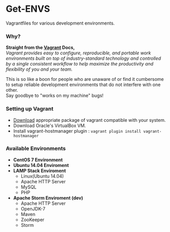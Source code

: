 # Get-ENVS
Vagrantfiles for various development environments.

### Why?
**Straight from the [Vagrant](https://www.vagrantup.com/) Docs,**  
_Vagrant provides easy to configure, reproducible, and portable work environments built on top of industry-standard technology and controlled by a single consistent workflow to help maximize the productivity and flexibility of you and your team._

This is so like a boon for people who are unaware of or find it cumbersome to setup reliable development environments that do not interfere with one other.  
Say goodbye to "works on my machine" bugs!

### Setting up Vagrant
* [Download](https://www.vagrantup.com/downloads.html) appropriate package of vagrant compatible with your system.
* Download Oracle's VirtualBox VM.
* Install vagrant-hostmanager plugin : `vagrant plugin install vagrant-hostmanager`

### Available Environments
* **CentOS 7 Environment**
* **Ubuntu 14.04 Enviroment**
* **LAMP Stack Enviroment**
  * Linux(Ubuntu 14.04)
  * Apache HTTP Server
  * MySQL
  * PHP
* **Apache Storm Enviroment (dev)**
  * Apache HTTP Server
  * OpenJDK-7
  * Maven
  * ZooKeeper
  * Storm
